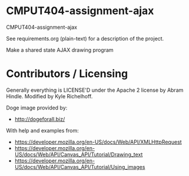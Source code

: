 CMPUT404-assignment-ajax
==============================

CMPUT404-assignment-ajax

See requirements.org (plain-text) for a description of the project.

Make a shared state AJAX drawing program

Contributors / Licensing
========================

Generally everything is LICENSE'D under the Apache 2 license by Abram Hindle.
Modified by Kyle Richelhoff.

Doge image provided by:
* http://dogeforall.biz/

With help and examples from:
* https://developer.mozilla.org/en-US/docs/Web/API/XMLHttpRequest
* https://developer.mozilla.org/en-US/docs/Web/API/Canvas_API/Tutorial/Drawing_text
* https://developer.mozilla.org/en-US/docs/Web/API/Canvas_API/Tutorial/Using_images




